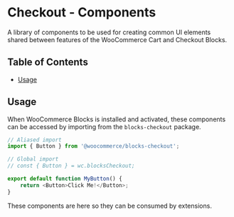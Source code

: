 # Checkout - Components <!-- omit in toc -->

A library of components to be used for creating common UI elements shared between features of the WooCommerce Cart and Checkout Blocks.

## Table of Contents <!-- omit in toc -->

-   [Usage](#usage)

## Usage

When WooCommerce Blocks is installed and activated, these components can be accessed by importing from the `blocks-checkout` package.

```typescript
// Aliased import
import { Button } from '@woocommerce/blocks-checkout';

// Global import
// const { Button } = wc.blocksCheckout;

export default function MyButton() {
	return <Button>Click Me!</Button>;
}
```

These components are here so they can be consumed by extensions.
